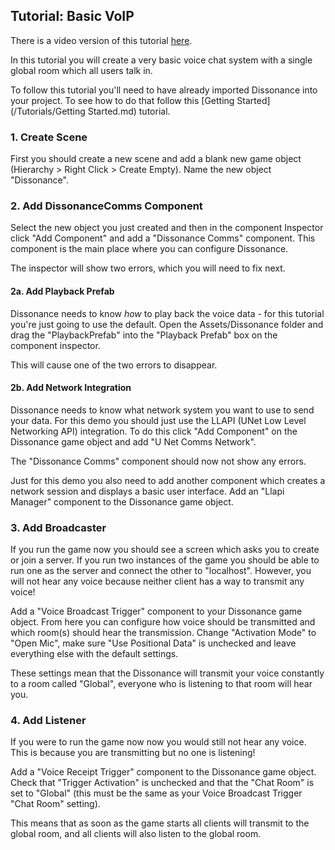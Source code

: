 ## Tutorial: Basic VoIP

There is a video version of this tutorial [here](TODO).

In this tutorial you will create a very basic voice chat system with a single global room which all users talk in.

To follow this tutorial you'll need to have already imported Dissonance into your project. To see how to do that follow this [Getting Started](/Tutorials/Getting Started.md) tutorial.

### 1. Create Scene

First you should create a new scene and add a blank new game object (Hierarchy > Right Click > Create Empty). Name the new object "Dissonance".

### 2. Add DissonanceComms Component

Select the new object you just created and then in the component Inspector click "Add Component" and add a "Dissonance Comms" component. This component is the main place where you can configure Dissonance.

The inspector will show two errors, which you will need to fix next.

#### 2a. Add Playback Prefab

Dissonance needs to know *how* to play back the voice data - for this tutorial you're just going to use the default. Open the Assets/Dissonance folder and drag the "PlaybackPrefab" into the "Playback Prefab" box on the component inspector.

This will cause one of the two errors to disappear.

#### 2b. Add Network Integration

Dissonance needs to know what network system you want to use to send your data. For this demo you should just use the LLAPI (UNet Low Level Networking API) integration. To do this click "Add Component" on the Dissonance game object and add "U Net Comms Network".

The "Dissonance Comms" component should now not show any errors.

Just for this demo you also need to add another component which creates a network session and displays a basic user interface. Add an "Llapi Manager" component to the Dissonance game object.

### 3. Add Broadcaster

If you run the game now you should see a screen which asks you to create or join a server. If you run two instances of the game you should be able to run one as the server and connect the other to "localhost". However, you will not hear any voice because neither client has a way to transmit any voice!

Add a "Voice Broadcast Trigger" component to your Dissonance game object. From here you can configure how voice should be transmitted and which room(s) should hear the transmission. Change "Activation Mode" to "Open Mic", make sure "Use Positional Data" is unchecked and leave everything else with the default settings.

These settings mean that the Dissonance will transmit your voice constantly to a room called "Global", everyone who is listening to that room will hear you.

### 4. Add Listener

If you were to run the game now now you would still not hear any voice. This is because you are transmitting but no one is listening!

Add a "Voice Receipt Trigger" component to the Dissonance game object. Check that "Trigger Activation" is unchecked and that the "Chat Room" is set to "Global" (this must be the same as your Voice Broadcast Trigger "Chat Room" setting).

This means that as soon as the game starts all clients will transmit to the global room, and all clients will also listen to the global room.
